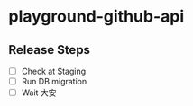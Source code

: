 # playground-github-api

## Release Steps

- [ ] Check at Staging
- [ ] Run DB migration
- [ ] Wait 大安
